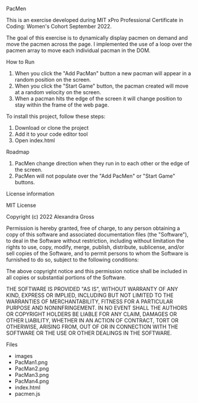 PacMen

This is an exercise developed during MIT xPro Professional Certificate in Coding: Women's Cohort September 2022. 

The goal of this exercise is to dynamically display pacmen on demand and move the pacmen across the page. I implemented the use of a loop over the pacmen array to move each individual pacman in the DOM. 

How to Run 
1. When you click the "Add PacMan" button a new pacman will appear in a random position on the screen.
2. When you click the "Start Game" button, the pacman created will move at a random velocity on the screen.
3. When a pacman hits the edge of the screen it will change position to stay within the frame of the web page. 

To install this project, follow these steps:

1. Download or clone the project
2. Add it to your code editor tool
3. Open index.html

Roadmap 
1. PacMen change direction when they run in to each other or the edge of the screen.
2. PacMen will not populate over the "Add PacMen" or "Start Game" buttons.

License information 

MIT License

Copyright (c) 2022 Alexandra Gross

Permission is hereby granted, free of charge, to any person obtaining a copy of this software and associated documentation files (the "Software"), to deal in the Software without restriction, including without limitation the rights to use, copy, modify, merge, publish, distribute, sublicense, and/or sell copies of the Software, and to permit persons to whom the Software is furnished to do so, subject to the following conditions:

The above copyright notice and this permission notice shall be included in all copies or substantial portions of the Software.

THE SOFTWARE IS PROVIDED "AS IS", WITHOUT WARRANTY OF ANY KIND, EXPRESS OR IMPLIED, INCLUDING BUT NOT LIMITED TO THE WARRANTIES OF MERCHANTABILITY, FITNESS FOR A PARTICULAR PURPOSE AND NONINFRINGEMENT. IN NO EVENT SHALL THE AUTHORS OR COPYRIGHT HOLDERS BE LIABLE FOR ANY CLAIM, DAMAGES OR OTHER LIABILITY, WHETHER IN AN ACTION OF CONTRACT, TORT OR OTHERWISE, ARISING FROM, OUT OF OR IN CONNECTION WITH THE SOFTWARE OR THE USE OR OTHER DEALINGS IN THE SOFTWARE.

Files 

- images
- PacMan1.png
- PacMan2.png
- PacMan3.png
- PacMan4.png
- index.html
- pacmen.js
